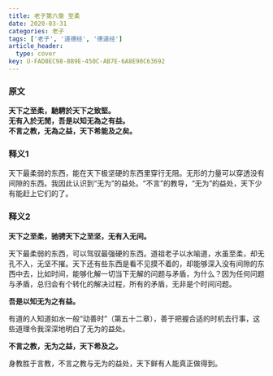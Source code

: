 ```yaml
---
title: 老子第六章 至柔
date: 2020-03-31
categories: 老子
tags: ['老子', '道德经', '德道经']
article_header:
  type: cover
key: U-FAD8EC98-8B9E-450C-AB7E-6A8E90C63692
---
```


### 原文

**天下之至柔，馳騁於天下之致堅。**  
**无有入於无閒，吾是以知无為之有益。**  
**不言之教，无為之益，天下希能及之矣。**

<!--more-->

### 释义1

天下最柔弱的东西，能在天下极坚硬的东西里穿行无阻。无形的力量可以穿透没有间隙的东西。我因此认识到“无为”的益处。“不言”的教导，“无为”的益处，天下少有能赶上它们的了。

### 释义2

**天下之至柔，驰骋天下之至坚，无有入无间。**

天下最柔弱的东西，可以驾驭最强硬的东西。道祖老子以水喻道，水虽至柔，却无孔不入，无坚不摧。天下还有些东西是看不见摸不着的，却能够深入没有间隙的东西中去，比如时间，能够化解一切当下无解的问题与矛盾，为什么？因为任何问题与矛盾，总归会有个转化的解决过程，所有的矛盾，无非是个时间问题。

**吾是以知无为之有益。**

有道的人知道如水一般“动善时”（第五十二章），善于把握合适的时机去行事，这些道理令我深深地明白了无为的益处。

**不言之教，无为之益，天下希及之。**

身教胜于言教，不言之教与无为的益处，天下鲜有人能真正做得到。
